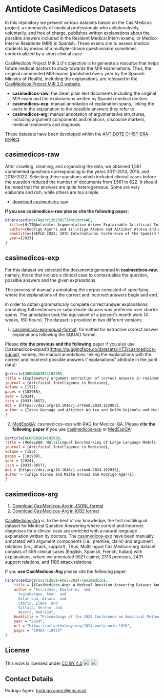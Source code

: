 # Antidote CasiMedicos Datasets

In this repository we present various datasets based on the CasiMedicos project, a community of medical professionals who collaboratively, 
voluntarily, and free of charge, publishes written explanations about the possible
answers included in the Resident Medical Intern exams, or Médico Interno Residente (MIR) in Spanish. These exams aim to assess medical
students by means of a multiple-choice questionnaire sometimes contextualized by a short clinical case.

CasiMedicos Project MIR 2.0's objective is to generate a resource that
helps future medical doctors to study towards the MIR examinations. Thus, the original commented MIR exams (published every year by the Spanish Ministry of Health), including the explanations, are released in the 
[CasiMedicos Project MIR 2.0 website](https://www.casimedicos.com/mir-2-0/).

+ **casimedicos-raw**: the clean plain text documents including the original MIR exam and the explanations written by Spanish medical doctors.
+ **casimedicos-exp**: manual annotation of explanation spans, linking the parts in the explanation to the possible answers they refer to.
+ **casimedicos-arg**: manual annotation of argumentative structures, including argument components and relations, discourse markers, medical treatments and diagnosis.

These datasets have been developed within the [ANTIDOTE CHIST-ERA project](https://univ-cotedazur.eu/antidote).

## casimedicos-raw

After crawling, cleaning, and organizing the data, we obtained 1,561 commented questions corresponding to the years 2011-2014, 2016, and 2018-2022.
Selecting those questions which included clinical cases before the question reduced the number of documents from 1,561 to 622. It should be noted that the answers
are quite heterogeneous. Some are very elaborate and rich, while others are too simple.

+ [download casimedicos-raw](https://huggingface.co/datasets/HiTZ/casimedicos-exp)

**If you use casimedicos-raw please cite the following paper:**
````bibtex
@inproceedings{Agerri2023HiTZAntidoteAE,
  title={HiTZ@Antidote: Argumentation-driven Explainable Artificial Intelligence for Digital Medicine},
  author={Rodrigo Agerri and I{\~n}igo Alonso and Aitziber Atutxa and Ander Berrondo and Ainara Estarrona and Iker Garc{\'i}a-Ferrero and Iakes Goenaga and Koldo Gojenola and Maite Oronoz and Igor Perez-Tejedor and German Rigau and Anar Yeginbergenova},
  booktitle={SEPLN 2023: 39th International Conference of the Spanish Society for Natural Language Processing.},
  year={2023}
}
````

## casimedicos-exp

For this dataset we selected the documents generated in **casimedicos-raw**, namely, those that include a
clinical case to contextualize the question, possible answers and the given explanations.

The process of manually annotating the corpus consisted of specifying where the explanations of the correct and incorrect answers begin and end. 

In order to obtain grammatically complete correct answer explanations, annotating full sentences or subordinate clauses was preferred over
shorter spans. The annotation took the equivalent of a person's month work
(4 weeks, 160 hours). The dataset is provided in two different versions: 

1. [casimedicos-exp-squad-format](https://huggingface.co/datasets/HiTZ/casimedicos-squad): formatted for extractive correct answer explanations following the SQUAD format.

Please **cite the previous and the following** paper if you also use [casimedicos-squad]((https://huggingface.co/datasets/HiTZ/casimedicos-squad), namely, the manual annotations linking the 
explanations with the correct and incorrect possible answers ("explanations" attribute in the jsonl data):

````bibtex
@article{GOENAGA2024102985,
title = {Explanatory argument extraction of correct answers in resident medical exams},
journal = {Artificial Intelligence in Medicine},
volume = {157},
pages = {102985},
year = {2024},
issn = {0933-3657},
doi = {https://doi.org/10.1016/j.artmed.2024.102985},
author = {Iakes Goenaga and Aitziber Atutxa and Koldo Gojenola and Maite Oronoz and Rodrigo Agerri},
}
````

2. [MedExpQA](https://huggingface.co/datasets/HiTZ/MedExpQA): casimedicos-exp with RAG for Medical QA. Please **cite the following paper** if you use [casimedicos-exp](https://huggingface.co/datasets/HiTZ/casimedicos-exp) or [MedExpQA](https://huggingface.co/datasets/HiTZ/MedExpQA):

````bibtex
@article{ALONSO2024102938,
title = {MedExpQA: Multilingual benchmarking of Large Language Models for Medical Question Answering},
journal = {Artificial Intelligence in Medicine},
volume = {155},
pages = {102938},
year = {2024},
issn = {0933-3657},
doi = {https://doi.org/10.1016/j.artmed.2024.102938},
author = {Iñigo Alonso and Maite Oronoz and Rodrigo Agerri},
}
````

## casimedicos-arg

1. [Download CasiMedicos-Arg in JSONL format](https://huggingface.co/datasets/HiTZ/casimedicos-arg)
2. [Download CasiMedicos-Arg in IOB2 format](https://github.com/ixa-ehu/antidote-casimedicos/raw/8a3acb9bf87db4ac9980655d8e1826405c8c6025/casimedicos-arg.tar.gz)

[CasiMedicos-Arg](https://huggingface.co/datasets/HiTZ/casimedicos-arg) is, to the best of our knowledge, the first multilingual dataset for Medical Question Answering where correct and incorrect diagnoses for a clinical case are enriched with a natural language explanation written by doctors. The [casimedicos-exp](https://huggingface.co/datasets/HiTZ/casimedicos-exp) have been manually annotated with argument components (i.e., premise, claim) and argument relations (i.e., attack, support). Thus, Multilingual CasiMedicos-arg dataset consists of 558 clinical cases (English, Spanish, French, Italian) with explanations, where we annotated 5021 claims, 2313 premises, 2431 support relations, and 1106 attack relations.

If you **use CasiMedicos-Arg** please cite the following paper:

````bibtex
@inproceedings{sviridova-etal-2024-casimedicos,
    title = {{CasiMedicos-Arg: A Medical Question Answering Dataset Annotated with Explanatory Argumentative Structures}},
    author = "Sviridova, Ekaterina  and
      Yeginbergen, Anar  and
      Estarrona, Ainara  and
      Cabrio, Elena  and
      Villata, Serena  and
      Agerri, Rodrigo",
    booktitle = "Proceedings of the 2024 Conference on Empirical Methods in Natural Language Processing",
    year = "2024",
    url = "https://aclanthology.org/2024.emnlp-main.1026",
    pages = "18463--18475"
}
````

## License

 <p xmlns:cc="http://creativecommons.org/ns#" >This work is licensed under <a href="https://creativecommons.org/licenses/by/4.0/?ref=chooser-v1" target="_blank" rel="license noopener noreferrer" style="display:inline-block;">CC BY 4.0<img style="height:22px!important;margin-left:3px;vertical-align:text-bottom;" src="https://mirrors.creativecommons.org/presskit/icons/cc.svg?ref=chooser-v1" alt=""><img style="height:22px!important;margin-left:3px;vertical-align:text-bottom;" src="https://mirrors.creativecommons.org/presskit/icons/by.svg?ref=chooser-v1" alt=""></a></p> 

## Contact Details

Rodrigo Agerri (rodrigo.agerri@ehu.eus)
